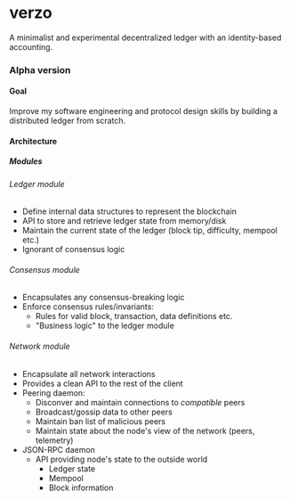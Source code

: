 # verzo 

A minimalist and experimental decentralized ledger with an identity-based accounting.

### Alpha version

#### Goal

Improve my software engineering and protocol design skills by building a distributed ledger from scratch.

#### Architecture

##### Modules

###### Ledger module

- Define internal data structures to represent the blockchain
- API to store and retrieve ledger state from memory/disk
- Maintain the current state of the ledger (block tip, difficulty, mempool etc.)
- Ignorant of consensus logic

###### Consensus module
- Encapsulates any consensus-breaking logic
- Enforce consensus rules/invariants:
  - Rules for valid block, transaction, data definitions etc.
  - "Business logic" to the ledger module


###### Network module
- Encapsulate all network interactions
- Provides a clean API to the rest of the client
- Peering daemon:
  - Disconver and maintain connections to *compatible* peers
  - Broadcast/gossip data to other peers
  - Maintain ban list of malicious peers
  - Maintain state about the node's view of the network (peers, telemetry)
- JSON-RPC daemon
  - API providing node's state to the outside world
    - Ledger state 
    - Mempool
    - Block information
